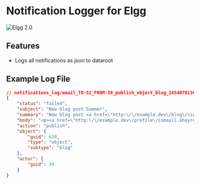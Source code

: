 Notification Logger for Elgg
============================
![Elgg 2.0](https://img.shields.io/badge/Elgg-2.0.x-orange.svg?style=flat-square)

## Features

 * Logs all notifications as json to dataroot

## Example Log File

```json
// notifications_log/email_TO-52_FROM-39_publish_object_blog_1454078136.json
{
	"status": "failed",
	"subject": "New blog post Summer",
	"summary": "New blog post <a href=\"http:\/\/example.dev\/blog\/view\/638\/summer\">Summer<\/a>",
	"body": "<p><a href=\"http:\/\/example.dev\/profile\/ismayil.khayredinov\">Ismayil Khayredinov<\/a>&nbsp;published a new blog post&nbsp;<a href=\"http:\/\/example.dev\/blog\/view\/638\/summer\"><\/a><\/p>\r\n\r\n<p>This is a blog about Summer<\/p>\r\n\r\n<a class=\"elgg-button elgg-button-action\" href=\"http:\/\/example.dev\/blog\/view\/638\/summer\">View<\/a>",
	"action": "publish",
	"object": {
		"guid": 638,
		"type": "object",
		"subtype": "blog"
	},
	"actor": {
		"guid": 39
	}
}
```